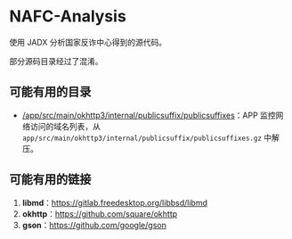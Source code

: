 # NAFC-Analysis

使用 JADX 分析国家反诈中心得到的源代码。

部分源码目录经过了混淆。

## 可能有用的目录

- [/app/src/main/okhttp3/internal/publicsuffix/publicsuffixes](https://github.com/Anonymous220623/NAFC-Analysis/blob/main/app/src/main/okhttp3/internal/publicsuffix/publicsuffixes)：APP 监控网络访问的域名列表，从 `app/src/main/okhttp3/internal/publicsuffix/publicsuffixes.gz` 中解压。

## 可能有用的链接

1. **libmd**：https://gitlab.freedesktop.org/libbsd/libmd
2. **okhttp**：https://github.com/square/okhttp
3. **gson**：https://github.com/google/gson
